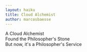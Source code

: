 ```yaml
---
layout: haiku
title: Cloud Alchemist
author: marcosbaesse
---
```


A Cloud Alchemist<br>
Found the Philosopher's Stone<br>
But now, it's a Philosopher's Service<br>
